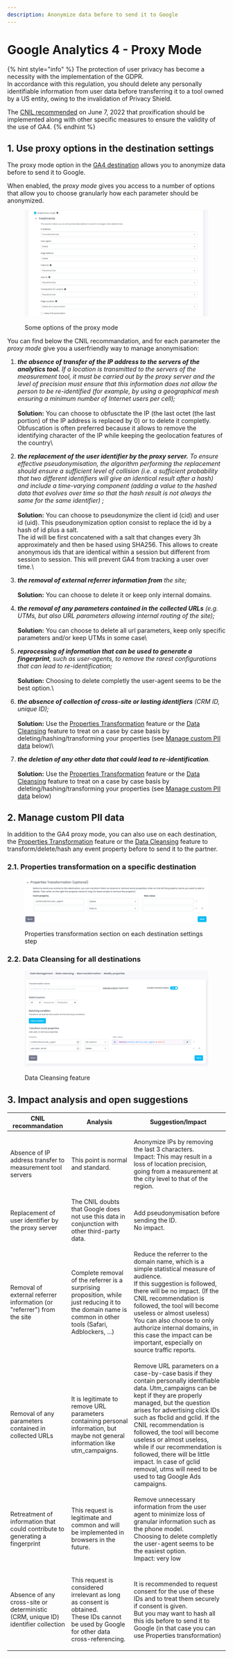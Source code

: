 ```yaml
---
description: Anonymize data before to send it to Google
---
```


# Google Analytics 4 - Proxy Mode

{% hint style="info" %}
The protection of user privacy has become a necessity with the implementation of the GDPR. \
In accordance with this regulation, you should delete any personally identifiable information from user data before transferring it to a tool owned by a US entity, owing to the invalidation of Privacy Shield.

The [CNIL recommended](https://www.cnil.fr/fr/cookies-et-autres-traceurs/regles/google-analytics-et-transferts-de-donnees-comment-mettre-son-outil-de-mesure-daudience-en-conformite) on June 7, 2022 that proxification should be implemented along with other specific measures to ensure the validity of the use of GA4.
{% endhint %}

## 1. Use proxy options in the destination settings

The proxy mode option in the [GA4 destination](./) allows you to anonymize data before to send it to Google.

When enabled, the _proxy mode_ gives you access to a number of options that allow you to choose granularly how each parameter should be anonymized.

<figure><img src="../../../../../.gitbook/assets/image (5) (2) (1).png" alt=""><figcaption><p>Some options of the proxy mode</p></figcaption></figure>

You can find below the CNIL recommandation, and for each parameter the _proxy mode_ give you a userfriendly way to manage anonymisation:&#x20;

1. _**the absence of transfer of the IP address to the servers of the analytics tool.** If a location is transmitted to the servers of the measurement tool, it must be carried out by the proxy server and the level of precision must ensure that this information does not allow the person to be re-identified (for example, by using a geographical mesh ensuring a minimum number of Internet users per cell);_\
   \
   **Solution:** You can choose to obfusctate the IP (the last octet (the last portion) of the IP address is replaced by 0) or to delete it completly. Obfuscation is often preferred because it allows to remove the identifying character of the IP while keeping the geolocation features of the country\

2. _**the replacement of the user identifier by the proxy server.** To ensure effective pseudonymisation, the algorithm performing the replacement should ensure a sufficient level of collision (i.e. a sufficient probability that two different identifiers will give an identical result after a hash) and include a time-varying component (adding a value to the hashed data that evolves over time so that the hash result is not always the same for the same identifier) ;_\
   \
   **Solution:** You can choose to pseudonymize the client id (cid) and user id (uid). This pseudonymization option consist to replace the id by a hash of id plus a salt.\
   The id will be first concatened with a salt that changes every 3h approximately and then be hased using SHA256. This allows to create anonymous ids that are identical within a session but different from session to session. This will prevent GA4 from tracking a user over time.\

3. _**the removal of external referrer information from** the site;_\
   \
   **Solution:** You can choose to delete it or keep only internal domains.\
   &#x20;
4. _**the removal of any parameters contained in the collected URLs** (e.g. UTMs, but also URL parameters allowing internal routing of the site);_\
   \
   **Solution:** You can choose to delete all url parameters, keep only specific parameters and/or keep UTMs in some case\

5. _**reprocessing of information that can be used to generate a fingerprint**, such as user-agents, to remove the rarest configurations that can lead to re-identification;_\
   \
   **Solution:** Choosing to delete completly the user-agent seems to be the best option.\

6. _**the absence of collection of cross-site or lasting identifiers** (CRM ID, unique ID);_\
   \
   **Solution:**  Use the [Properties Transformation](../../../advanced-mapping.md#transform-data-before-it-gets-to-the-destination.) feature or the [Data Cleansing](../../../../data-quality/data-cleansing/) feature to treat on a case by case basis by deleting/hashing/transforming your properties (see [Manage custom PII data](google-analytics-4-proxy-mode.md#2.-manage-custom-pii-data) below)\

7. _**the deletion of any other data that could lead to re-identification**._\
   \
   **Solution:** Use the [Properties Transformation](../../../advanced-mapping.md#transform-data-before-it-gets-to-the-destination.) feature or the [Data Cleansing](../../../../data-quality/data-cleansing/) feature to treat on a case by case basis by deleting/hashing/transforming your properties (see [Manage custom PII data](google-analytics-4-proxy-mode.md#2.-manage-custom-pii-data) below)

## 2. Manage custom PII data

In addition to the GA4 proxy mode, you can also use on each destination, the [Properties Transformation](../../../advanced-mapping.md#transform-data-before-it-gets-to-the-destination.) feature or the [Data Cleansing](../../../../data-quality/data-cleansing/) feature to transform/delete/hash any event property before to send it to the partner.

### 2.1. Properties transformation on a specific destination

<figure><img src="../../../../../.gitbook/assets/image (2) (1).png" alt=""><figcaption><p>Properties transformation section on each destination settings step</p></figcaption></figure>

### 2.2. Data Cleansing for all destinations

<figure><img src="../../../../../.gitbook/assets/image (6) (2).png" alt=""><figcaption><p>Data Cleansing feature</p></figcaption></figure>

## 3. Impact analysis and open suggestions

| CNIL recommandation                                                               | Analysis                                                                                                                                                   | Suggestion/Impact                                                                                                                                                                                                                                                                                                                                                                                                                                                               |
| --------------------------------------------------------------------------------- | ---------------------------------------------------------------------------------------------------------------------------------------------------------- | ------------------------------------------------------------------------------------------------------------------------------------------------------------------------------------------------------------------------------------------------------------------------------------------------------------------------------------------------------------------------------------------------------------------------------------------------------------------------------- |
| Absence of IP address transfer to measurement tool servers                        | This point is normal and standard.                                                                                                                         | <p>Anonymize IPs by removing the last 3 characters. <br>Impact: This may result in a loss of location precision, going from a measurement at the city level to that of the region.</p>                                                                                                                                                                                                                                                                                          |
| Replacement of user identifier by the proxy server                                | The CNIL doubts that Google does not use this data in conjunction with other third-party data.                                                             | <p>Add pseudonymisation before sending the ID.<br>No impact.</p>                                                                                                                                                                                                                                                                                                                                                                                                                |
| Removal of external referrer information (or "referrer") from the site            | Complete removal of the referrer is a surprising proposition, while just reducing it to the domain name is common in other tools (Safari, Adblockers, ...) | <p>Reduce the referrer to the domain name, which is a simple statistical measure of audience.<br>If this suggestion is followed, there will be no impact. (If the CNIL recommendation is followed, the tool will become useless or almost useless)<br>You can also choose to only authorize internal domains, in this case the impact can be important, especially on source traffic reports.</p>                                                                               |
| Removal of any parameters contained in collected URLs                             | It is legitimate to remove URL parameters containing personal information, but maybe not general information like utm\_campaigns.                          | Remove URL parameters on a case-by-case basis if they contain personally identifiable data. Utm\_campaigns can be kept if they are properly managed, but the question arises for advertising click IDs such as fbclid and gclid. If the CNIL recommendation is followed, the tool will become useless or almost useless, while if our recommendation is followed, there will be little impact. In case of gclid removal, utms will need to be used to tag Google Ads campaigns. |
| Retreatment of information that could contribute to generating a fingerprint      | This request is legitimate and common and will be implemented in browsers in the future.                                                                   | <p>Remove unnecessary information from the user agent to minimize loss of granular information such as the phone model.<br>Choosing to delete completly the user-agent seems to be the easiest option.<br>Impact: very low</p>                                                                                                                                                                                                                                                  |
| Absence of any cross-site or deterministic (CRM, unique ID) identifier collection | <p>This request is considered irrelevant as long as consent is obtained.<br>These IDs cannot be used by Google for other data cross-referencing.</p>       | <p>It is recommended to request consent for the use of these IDs and to treat them securely if consent is given.<br>But you may want to hash all this ids before to send it to Google (in that case you can use Properties transformation)</p>                                                                                                                                                                                                                                  |
